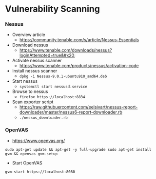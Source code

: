 # Vulnerability Scanning

### Nessus

* Overview article&#x20;
  * https://community.tenable.com/s/article/Nessus-Essentials
* Download nessus
  * https://www.tenable.com/downloads/nessus?loginAttempted=true&#x20;
* Activate nessus scanner
  * https://www.tenable.com/products/nessus/activation-code
* Install nessus scanner
  * `dpkg -i Nessus-9.0.1-ubuntu910_amd64.deb`
* Start nessus&#x20;
  * `systemctl start nessusd.service`
* Browse to nessus
  * `firefox https://localhost:8834`
* Scan exporter script
  * https://raw.githubuercontent.com/eelsivart/nessus-report-downloader/master/nessus6-report-downloader.rb
  * `./nessus_downloader.rb`

### OpenVAS

* https://www.openvas.org/

```
sudo apt-get update && apt-get -y full-upgrade sudo apt-get install gvm && openvas gvm-setup
```

* Start OpenVAS

```
gvm-start https://localhost:8080
```

